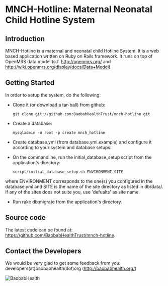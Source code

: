 MNCH-Hotline: Maternal Neonatal Child Hotline System
====================================================

Introduction
------------
MNCH-Hotline is a maternal and neonatal child Hotline System. It is a web based application written on Ruby on Rails framework. 
It runs on top of OpenMRS data model (c.f. http://openmrs.org/ and http://wiki.openmrs.org/display/docs/Data+Model).

Getting Started
---------------
In order to setup the system, do the following:

* Clone it (or download a tar-ball) from github:

      git clone git://github.com:BaobabHealthTrust/mnch-hotline.git

* Create a database:

      mysqladmin -u root -p create mnch_hotline

* Create database.yml (from database.yml.example) and configure it according to your system and database setups.
* On the commandline, run the initial_database_setup script from the application's directory:

      script/initial_database_setup.sh ENVIRONMENT SITE

where ENVIRONMENT corresponds to the one(s) you configured in the database.yml and SITE is the name of the site directory as listed in db/data/. If any of the sites does not suite you, use 'defualts' as site name.
* Run
      rake db:migrate
  from the application's directory.

Source code
-----------
The latest code can be found at:
    https://github.com/BaobabHealthTrust/mnch-hotline.

Contact the Developers
----------------------
We would be very glad to get some feedback from you:
    developers(at)baobabhealth(dot)org (http://baobabhealth.org/)

![BaobabHealth](http://baobabhealth.org/wp-content/themes/atahualpa34/images/huge-logo.gif)
